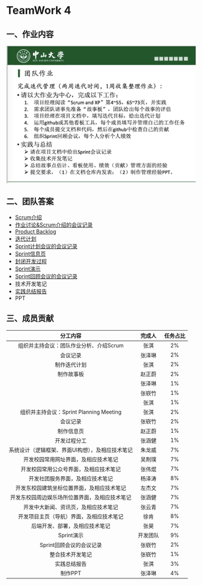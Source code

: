# TeamWork 4



## 一、作业内容

![HW4](../images/HW4.png)



## 二、团队答案

- [Scrum介绍](Scrum介绍.md)
- [作业讨论&Scrum介绍的会议记录](作业讨论&Scrum介绍的会议记录.pdf)
- [Product Backlog](https://docs.qq.com/sheet/DVk9DTHNuZURqVEhD?tab=BB08J2)
- [迭代计划](迭代计划.md)
- [Sprint计划会议的会议记录](Sprint计划会议的会议记录.pdf)
- [Sprint信息页](Sprint信息页.md)
- [封闭开发过程](封闭开发过程.md)
- [Sprint演示](https://www.bilibili.com/video/BV1L5411a7nj)
- [Sprint回顾会议的会议记录](Sprint回顾会议的会议记录.pdf)
- 技术开发笔记
- [实践总结报告](实践总结报告.md)
- PPT



## 三、成员贡献

|                     分工内容                     |  完成人  | 任务占比 |
| :----------------------------------------------: | :------: | :------: |
|     组织并主持会议：团队作业分析、介绍Scrum      |   张淇   |    2%    |
|                     会议记录                     |  张泽琳  |    2%    |
|                   制作迭代计划                   |   张淇   |    2%    |
|                    制作故事板                    |  赵正蔚  |    2%    |
|                                                  |  张泽琳  |    1%    |
|                                                  |  张嵚竹  |    1%    |
|                                                  |   张淇   |    1%    |
|     组织并主持会议：Sprint Planning Meeting      |   张淇   |    2%    |
|                     会议记录                     |  张嵚竹  |    2%    |
|                    制作信息页                    |  赵正蔚  |    1%    |
|                   开发过程分工                   |  张涵健  |    1%    |
| 系统设计（逻辑框架、界面UI构想），及相应技术笔记 |  朱龙威  |    7%    |
|       开发校园常用网址界面，及相应技术笔记       |  吴荆璞  |    7%    |
|      开发校园常用公众号界面，及相应技术笔记      |  张伟焜  |    7%    |
|         开发社团服务界面，及相应技术笔记         |  杨泽涛  |    8%    |
|    开发东校园建筑坐标位置界面，及相应技术笔记    |  左杰文  |    7%    |
|  开发东校园周边娱乐场所位置界面，及相应技术笔记  |  张涵健  |    7%    |
|       开发中大新闻、资讯页，及相应技术笔记       |  张云青  |    7%    |
|     开发项目主页（导航）界面，及相应技术笔记     |   徐肯   |    8%    |
|          后端开发、部署，及相应技术笔记          |   张昊   |    7%    |
|                    Sprint演示                    | 开发团队 |    9%    |
|             Sprint回顾会议的会议记录             |  张嵚竹  |    2%    |
|                 整合技术开发笔记                 |  张嵚竹  |    1%    |
|                   实践总结报告                   |   张淇   |    3%    |
|                     制作PPT                      |  张泽琳  |    4%    |

